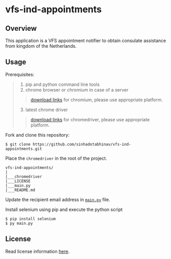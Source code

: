 # vfs-ind-appointments


## Overview

This application is a VFS appointment notifier to obtain consulate assistance from kingdom of the Netherlands.

## Usage

Prerequisites:

> 1. pip and python command line tools
> 2. chrome browser or chromium in case of a server
>> [download links](https://chromium.woolyss.com) for chromium, please use appropriate platform.
> 3. latest chrome driver
>> [download links](https://chromedriver.chromium.org/downloads) for chromedriver, please use appropriate platform.


Fork and clone this repository:
```
$ git clone https://github.com/sinhadotabhinav/vfs-ind-appointments.git
```

Place the `chromedriver` in the root of the project.

```
vfs-ind-appointments/
|
|___chromedriver
|___LICENSE
|___main.py
|___README.md
```

Update the recipient email address in [`main.py`](https://github.com/sinhadotabhinav/vfs-ind-appointments/blob/master/main.py#L149) file.

Install selenium using pip and execute the python script

```
$ pip install selenium
$ py main.py
```

## License

Read license information [here](https://github.com/sinhadotabhinav/vfs-ind-appointments/blob/master/LICENSE).
